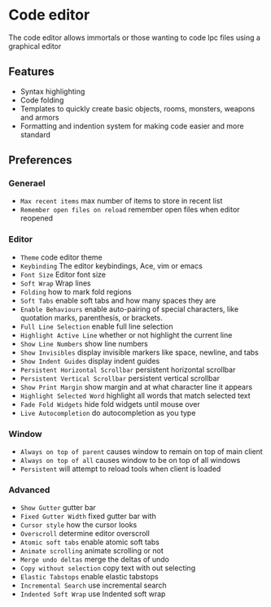 # Code editor

The code editor allows immortals or those wanting to code lpc files using a graphical editor

## Features

- Syntax highlighting
- Code folding
- Templates to quickly create basic objects, rooms, monsters, weapons and armors
- Formatting and indention system for making code easier and more standard

## Preferences

### Generael

- `Max recent items` max number of items to store in recent list
- `Remember open files on reload` remember open files when editor reopened

### Editor

- `Theme` code editor theme
- `Keybinding` The editor keybindings, Ace, vim or emacs
- `Font Size` Editor font size
- `Soft Wrap` Wrap lines
- `Folding` how to mark fold regions
- `Soft Tabs` enable soft tabs and how many spaces they are
- `Enable Behaviours` enable auto-pairing of special characters, like quotation marks, parenthesis, or brackets.
- `Full Line Selection` enable full line selection
- `Highlight Active Line` whether or not highlight the current line
- `Show Line Numbers` show line numbers
- `Show Invisibles` display invisible markers like space, newline, and tabs
- `Show Indent Guides` display indent guides
- `Persistent Horizontal Scrollbar` persistent horizontal scrollbar
- `Persistent Vertical Scrollbar` persistent vertical scrollbar
- `Show Print Margin` show margin and at what character line it appears
- `Highlight Selected Word` highlight all words that match selected text
- `Fade Fold Widgets` hide fold widgets until mouse over
- `Live Autocompletion` do autocompletion as you type

### Window

- `Always on top of parent` causes window to remain on top of main client
- `Always on top of all` causes window to be on top of all windows
- `Persistent` will attempt to reload tools when client is loaded

### Advanced

- `Show Gutter` gutter bar
- `Fixed Gutter Width` fixed gutter bar with
- `Cursor style` how the cursor looks
- `Overscroll` determine editor overscroll
- `Atomic soft tabs` enable atomic soft tabs
- `Animate scrolling` animate scrolling or not
- `Merge undo deltas` merge the deltas of undo
- `Copy without selection` copy text with out selecting
- `Elastic Tabstops` enable elastic tabstops
- `Incremental Search` use incremental search
- `Indented Soft Wrap` use Indented soft wrap